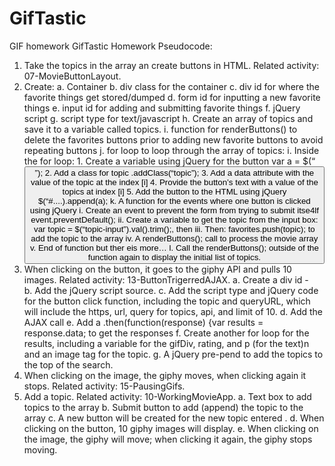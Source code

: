 # GifTastic
GIF homework
GifTastic Homework Pseudocode:

1.	Take the topics in the array an create buttons in HTML. Related activity:  07-MovieButtonLayout.
2.	Create:
    a.	Container
    b.	div class for the container
    c.	div id for where the favorite things get stored/dumped
    d.	form id for inputting a new favorite things
    e.	input id for adding and submitting favorite things
    f.	jQuery script
    g.	script type for text/javascript
    h.	Create an array of topics and save it to a variable called topics.
    i.	function for renderButtons()  to delete the favorites buttons prior to adding new favorite buttons to avoid repeating buttons
    j.	for loop to loop through the array of topics:
        i.	Inside the for loop:
            1.	Create a variable using jQuery for the button var a = $(“<button>”);
            2.	Add a class for topic .addClass(“topic”);
            3.	Add a  data attribute with the value of the topic at the index [i]
            4.	Provide the button’s text with a value of the topics at index [i]
            5.	Add the button to the HTML using jQuery $(“#....).append(a);
    k.	A function for the events where one button is clicked using jQuery
        i.	Create an event to prevent the form from trying to submit itse4lf event.preventDefault();
        ii.	Create a variable to get the topic from the input box: var topic = $(“topic-input”).val().trim();, then
        iii.	Then:  favorites.push(topic); to add the topic to the array
        iv.	A renderButtons(); call to process the movie array
        v.	End of function but ther eis more…
    l.	Call the renderButtons(); outside of the function again to display the initial list of topics.
3.	When clicking on the button, it goes to the giphy API and pulls 10 images.  Related activity:  13-ButtonTrigerredAJAX.
    a.	Create a div id - <div id=”gifs-appear-here”></div>
    b.	Add the jQuery script source.
    c.	Add the script type and jQuery code for the button click function, including the topic and queryURL, which will include the https, url, query for topics, api, and limit of 10.
    d.	Add the AJAX call
    e.	Add a .then(function(response) {var results = response.data; to get the responses
    f.	Create another for loop for the results, including a variable for the gifDiv, rating, and p (for the text)n and an image tag for the topic.
    g.	A jQuery pre-pend to add the topics to the top of the search.
4.	When clicking on the image, the giphy moves, when clicking again it stops.  Related activity:  15-PausingGifs.
5.	Add a topic.  Related activity:  10-WorkingMovieApp.
    a.	Text box to add topics to the array
    b.	Submit button to add (append) the topic to the array
    c.	A new button will be created for the new topic entered .
    d.	When clicking on the button, 10 giphy images will display.
    e.	When clicking on the image, the giphy will move; when clicking it again, the giphy stops moving. 

